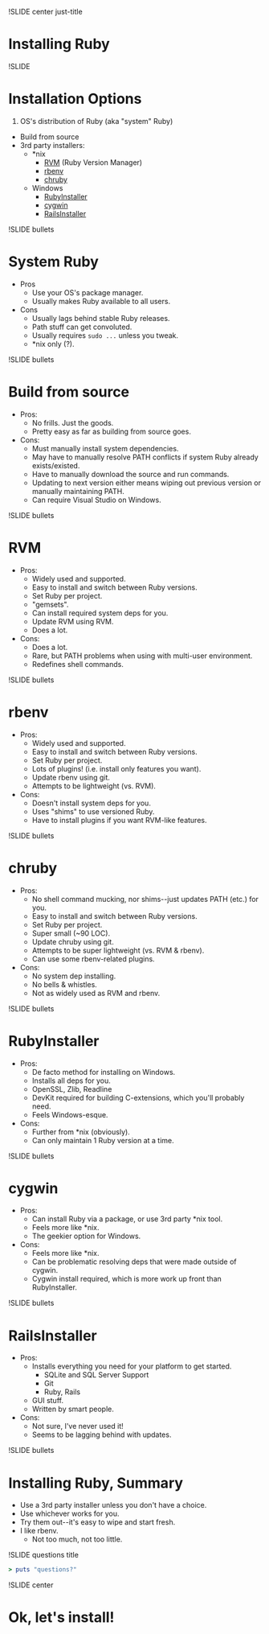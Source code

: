 !SLIDE center just-title
# Installing Ruby

!SLIDE
# Installation Options

1. OS's distribution of Ruby (aka "system" Ruby)
+ Build from source
+ 3rd party installers:
    * *nix
        * [RVM](http://rvm.io) (Ruby Version Manager)
        * [rbenv](http://rbenv.org/)
        * [chruby](https://github.com/postmodern/chruby)
    * Windows
        * [RubyInstaller](http://rubyinstaller.org/)
        * [cygwin](http://www.cygwin.com)
        * [RailsInstaller](http://railsinstaller.org)

!SLIDE bullets
# System Ruby

* Pros
    * Use your OS's package manager.
    * Usually makes Ruby available to all users.
* Cons
    * Usually lags behind stable Ruby releases.
    * Path stuff can get convoluted.
    * Usually requires `sudo ...` unless you tweak.
    * *nix only (?).

!SLIDE bullets
# Build from source

* Pros:
    * No frills.  Just the goods.
    * Pretty easy as far as building from source goes.
* Cons:
    * Must manually install system dependencies.
    * May have to manually resolve PATH conflicts if system Ruby already exists/existed.
    * Have to manually download the source and run commands.
    * Updating to next version either means wiping out previous version or manually maintaining PATH.
    * Can require Visual Studio on Windows.

!SLIDE bullets
# RVM

* Pros:
    * Widely used and supported.
    * Easy to install and switch between Ruby versions.
    * Set Ruby per project.
    * "gemsets".
    * Can install required system deps for you.
    * Update RVM using RVM.
    * Does a lot.
* Cons:
    * Does a lot.
    * Rare, but PATH problems when using with multi-user environment.
    * Redefines shell commands.

!SLIDE bullets
# rbenv

* Pros:
    * Widely used and supported.
    * Easy to install and switch between Ruby versions.
    * Set Ruby per project.
    * Lots of plugins! (i.e. install only features you want).
    * Update rbenv using git.
    * Attempts to be lightweight (vs. RVM).
* Cons:
    * Doesn't install system deps for you.
    * Uses "shims" to use versioned Ruby.
    * Have to install plugins if you want RVM-like features.

!SLIDE bullets
# chruby

* Pros:
    * No shell command mucking, nor shims--just updates PATH (etc.) for you.
    * Easy to install and switch between Ruby versions.
    * Set Ruby per project.
    * Super small (~90 LOC).
    * Update chruby using git.
    * Attempts to be super lightweight (vs. RVM & rbenv).
    * Can use some rbenv-related plugins.
* Cons:
    * No system dep installing.
    * No bells & whistles.
    * Not as widely used as RVM and rbenv.

!SLIDE bullets
# RubyInstaller

* Pros:
    * De facto method for installing on Windows.
    * Installs all deps for you.
    * OpenSSL, Zlib, Readline
    * DevKit required for building C-extensions, which you'll probably need.
    * Feels Windows-esque.
* Cons:
    * Further from *nix (obviously).
    * Can only maintain 1 Ruby version at a time.

!SLIDE bullets
# cygwin

* Pros:
    * Can install Ruby via a package, or use 3rd party *nix tool.
    * Feels more like *nix.
    * The geekier option for Windows.
* Cons:
    * Feels more like *nix.
    * Can be problematic resolving deps that were made outside of cygwin.
    * Cygwin install required, which is more work up front than RubyInstaller.

!SLIDE bullets
# RailsInstaller

* Pros:
    * Installs everything you need for your platform to get started.
        * SQLite and SQL Server Support
        * Git
        * Ruby, Rails
    * GUI stuff.
    * Written by smart people.
* Cons:
    * Not sure, I've never used it!
    * Seems to be lagging behind with updates.

!SLIDE bullets
# Installing Ruby, Summary

* Use a 3rd party installer unless you don't have a choice.
* Use whichever works for you.
* Try them out--it's easy to wipe and start fresh.
* I like rbenv.
    * Not too much, not too little.


!SLIDE questions title

```ruby
> puts "questions?"
```

!SLIDE center
# Ok, let's install!
